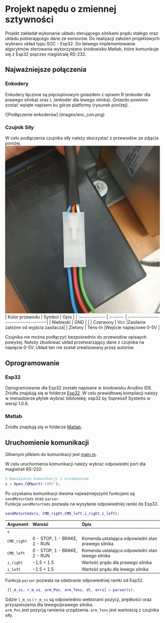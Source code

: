 
# Projekt napędu o zmiennej sztywności


Projekt zakładał wykonanie układu sterującego silnikami prądu stałego oraz układu pobierającego dane ze sensorów. Do realizacji założeń projektowych wybrano układ typu SOC - Esp32. Do łatwego implementowania algorytmów sterowania wykorzystano środowisko Matlab, które komunikuje się z Esp32 poprzez magistralę RS-232. 

## Najważniejsze połączenia
### Enkodery
Enkodery łączone są pięciopinowym gniazdem z opisem R (enkoder dla prawego silnika) oraz L (enkoder dla lewego silnika). Gniazdo powinno zostać wpięte napisem ku górze platformy (rysunek poniżej).

![Podłączenie enkoderów]  (images/enc_con.png)

### Czujnik Siły
W celu podłączenia czujnika siły należy skorzystać z przewodów ze zdjęcia poniżej. 
![Podłączenie czujnika siły](images/tens_con.jpg)
| Kolor przewodu | Symbol   | Opis                                 |
| :------------- | :------- | :------------------------------------|
| Niebieski      |   GND    |                                      |
| Czerwony       |   Vcc    |Zasilanie zależne od wyjścia zasilacza|
| Zielony        |  Tens-In |Wejście napięciowe 0-5V               |

Czujnika nie można podłączyć bezpośrednio do przewodów opisaych powyżej. Należy zbudować układ przetwarzający dane z czujnika na napięcie 0-5V. Układ ten nie został zrealizowany przez autorów.
## Oprogramowanie
### Esp32
Oprogramowanie dla Esp32 zostało napisane w środowisku Arudino IDE. Źródła znajdują się w folderze [Esp32](your-project-name/tree/master/your-subfolder). W celu prawidłowej kompilacji należy w menadżerze płytek wybrać bibliotekę: esp32 by Sspressif Systems w wersji 1.0.6.

### Matlab
Źródła znajdują się w folderze [Matlab](your-project-name/tree/master/your-subfolder).

## Uruchomienie komunikacji
Głównym plikiem do komunikacji jest [main.m](your-project-name/tree/master/your-subfolder).  

W celu uruchomienia komunikacji należy wybrać odpowiedni port dla magistrali RS-232:

```matlab
% Nawiązanie komunikacji z urzadzeniem
s = Open_COMport('COM7');
```
Po uzyskaniu komunikacji dwoma najważniejszymi funkcjami są `sendMotorCmds` oraz `parser`.  
Funkcja `sendMotorCmds` pozwala na wysyłanie odpowiedniej ramki do Esp32.
```matlab
sendMotorCmds(s, CMD_right,CMD_left,i_right,i_left);
```
| Argument  | Warość     | Opis                |
| :-------- | :-------   | :------------------------- |
|  `s`      |            |  |
|  `CMD_right`    |  0 - STOP, 1 - BRAKE, 2 - RUN        | Komenda ustalająca odpowiedni stan prawego silnika  |
|  `CMD_left`    |            0 - STOP, 1 - BRAKE, 2 - RUN        | Komenda ustalająca odpowiedni stan lewego silnika  |
|  `i_right`    |    -1.5 ÷ 1.5        | Wartość prądu dla prawego silnika |
|  `i_left`    |     -1.5 ÷ 1.5       | Wartość prądu dla lewego silnika |

Funkcja `parser` pozwala na odebranie odpowiedniej ramki od Esp32.
```matlab
 [l_m_ss, r_m_ss, arm_Pos, arm_Tens, dt, errs] = parser(s);
```
Gdzie `l_m_ss` i `r_m_ss` są odpowiednio wektorami pozycji, prędkości oraz przyspieszenia dla lewego/prawego silnika.  
`arm_Pos` jest pozycją ramienia urządzenia.
`arm_Tens` jest wartością z czujnika siły.
